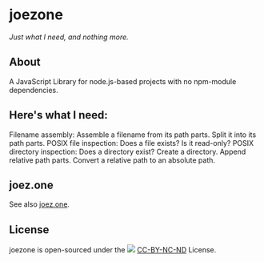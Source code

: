 # joezone
*Just what I need, and nothing more.*

## About

A JavaScript Library for node.js-based projects with no npm-module dependencies. 

## Here's what I need:

Filename assembly: Assemble a filename from its path parts. Split it into its path parts.
POSIX file inspection: Does a file exists? Is it read-only? 
POSIX directory inspection: Does a directory exist? Create a directory. Append relative path parts. Convert a relative path to an absolute path.




## joez.one

See also [joez.one](http://joez.one).

## License

joezone is open-sourced under the
![](http://joez.one/img/CC-BY-NC-ND.png)
[CC-BY-NC-ND](http://htmlpreview.github.com/?https://github.com/joehonton/joezone/blob/master/LICENSE.html)
License.





